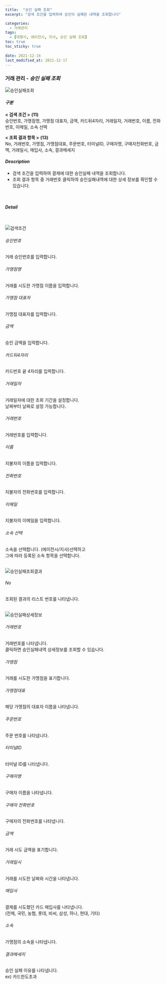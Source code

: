 ```yaml
---
title:  "승인 실패 조회"
excerpt: "검색 조건을 입력하여 승인이 실패된 내역을 조회합니다"

categories:
  - 거래관리
tags:
  - [대행사, 에이전시, 지사, 승인 실패 조회]
toc: true
toc_sticky: true
 
date: 2021-12-16
last_modified_at: 2021-12-17
---
```

### 거래 관리 - *승인 실패 조회*
![승인실패조회](https://user-images.githubusercontent.com/95394003/146492884-fc254e4a-e421-4d10-b924-ee85f35bd18b.jpeg)

#### *구분* <br>
**< 검색 조건 >** **(11)**
<br>승인번호, 가맹점명, 가맹점 대표자, 금액, 카드뒤4자리, 거래일자, 거래번호, 이름, 전화번호, 이메일, 소속 선택

**< 조회 결과 항목 >** **(13)**
<br>No, 거래번호, 가맹점, 가맹점대표, 주문번호, 터미널ID, 구매자명, 구매자전화번호, 금액, 거래일시, 매입사, 소속, 결과메세지

#### *Description*
- 검색 조건을 입력하여 결제에 대한 승인실패 내역을 조회합니다.
- 조회 결과 항목 중 거래번호 클릭하여 승인실패내역에 대한 상세 정보를 확인할 수 있습니다.
<br>

#### *Detail*
<br>

![검색조건](https://user-images.githubusercontent.com/95394003/146493012-fa410361-9c6c-4781-b1e9-c5b9a31eb1d0.jpeg)
###### 승인번호
거래 승인번호를 입력합니다.

###### 가맹점명
거래를 시도한 가맹점 이름을 입력합니다.

###### 가맹점 대표자
가맹점 대표자를 입력합니다.

###### 금액
승인 금액을 입력합니다.

###### 카드뒤4자리
카드번호 끝 4자리를 입력합니다.

###### 거래일자
거래일자에 대한 조회 기간을 설정합니다.<br>날짜부터 날짜로 설정 가능합니다.

###### 거래번호
거래번호를 입력합니다.

###### 이름
지불자의 이름을 입력합니다.

###### 전화번호
지불자의 전화번호를 입력합니다.

###### 이메일
지불자의 이메일을 입력합니다.

###### 소속 선택
소속을 선택합니다. (에이전시/지사)선택하고<br>그에 따라 등록된 소속 항목을 선택합니다.
<br>
<br>

![승인실패조회결과](https://user-images.githubusercontent.com/95394003/146496343-bbb2f54e-2779-4060-bc59-b0ebe54f987c.png)
###### No
조회된 결과의 리스트 번호를 나타냅니다.
<br>
<br>

![승인실패상세정보](https://user-images.githubusercontent.com/95394003/146496632-26b69cfd-3b12-48d9-ae20-947d1b106ac7.png)
###### 거래번호
거래번호를 나타냅니다.<br>클릭하면 승인실패내역 상세정보를 조회할 수 있습니다.

###### 가맹점
거래를 시도한 가맹점을 표기합니다.

###### 가맹점대표
해당 가맹점의 대표자 이름을 나타냅니다.

###### 주문번호
주문 번호를 나타냅니다.

###### 터미널ID
터미널 ID를 나타냅니다.

###### 구매자명
구매자 이름을 나타냅니다.

###### 구매자 전화번호
구매자의 전화번호를 나타냅니다.

###### 금액
거래 시도 금액을 표기합니다.

###### 거래일시
거래를 시도한 날짜와 시간을 나타냅니다.

###### 매입사
결제를 시도했던 카드 매입사를 나타냅니다.<br>
(전체, 국민, 농협, 롯데, 비씨, 삼성, 하나, 현대, 기타)

###### 소속
가맹점의 소속을 나타냅니다.

###### 결과메세지
승인 실패 이유를 나타냅니다.<br>
ex) 카드한도초과




